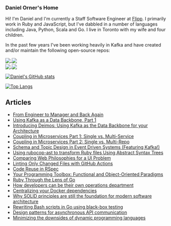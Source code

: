 ### Daniel Orner's Home

Hi! I'm Daniel and I'm currently a Staff Software Engineer at [Flipp](https://corp.flipp.com/). I primarily work in Ruby and JavaScript, but I've dabbled in a number of languages including Java, Python, Scala and Go. I live in Toronto with my wife and four children.

In the past few years I've been working heavily in Kafka and have created and/or maintain the following open-source repos:

<a href="https://github.com/flipp-oss/deimos">
  <img align="center" src="https://github-readme-stats.vercel.app/api/pin/?username=flipp-oss&repo=deimos" />
</a>
<a href="https://github.com/phobos/phobos">
  <img align="center" src="https://github-readme-stats.vercel.app/api/pin/?username=phobos&repo=phobos" />
</a>
<br/>
<a href="https://github.com/flipp-oss/sigurd">
  <img align="center" src="https://github-readme-stats.vercel.app/api/pin/?username=flipp-oss&repo=sigurd" />
</a>
<a href="https://github.com/flipp-oss/fig_tree">
  <img align="center" src="https://github-readme-stats.vercel.app/api/pin/?username=flipp-oss&repo=fig_tree" />
</a>

[![Daniel's GitHub stats](https://github-readme-stats.vercel.app/api?username=dorner&count_private=true&show_icons=true)](https://github.com/anuraghazra/github-readme-stats)

[![Top Langs](https://github-readme-stats.vercel.app/api/top-langs/?username=dorner&hide=python)](https://github.com/anuraghazra/github-readme-stats)

## Articles

* [From Engineer to Manager and Back Again](https://medium.com/@dmorner/from-engineer-to-manager-and-back-again-63abd4d99105)
* [Using Kafka as a Data Backbone, Part 1](https://medium.com/flippengineering/using-kafka-as-a-data-backbone-part-1-8316ab7db5e0)
* [Introducing Deimos: Using Kafka as the Data Backbone for your Architecture](https://medium.com/flippengineering/introducing-deimos-using-kafka-as-the-data-backbone-for-your-architecture-205bbc248391)
* [Coupling in Microservices Part 1: Single vs. Multi-Service](https://medium.com/flippengineering/coupling-in-microservices-part-1-single-vs-multi-service-4204fd9a57e6)
* [Coupling in Microservices Part 2: Single vs. Multi-Repo](https://medium.com/flippengineering/coupling-in-microservices-part-2-single-vs-multi-repo-35c5d5f3057b)
* [Schema and Topic Design in Event Driven Systems (Featuring Kafka!)](https://medium.com/flippengineering/schema-and-topic-design-in-event-driven-systems-featuring-kafka-a555ddfdb8d8)
* [Using rubocop-ast to transform Ruby files Using Abstract Syntax Trees](https://medium.com/flippengineering/using-rubocop-ast-to-transform-ruby-files-using-abstract-syntax-trees-3e352e9ac916)
* [Comparing Web Philosophies for a UI Problem](https://medium.com/@dmorner/comparing-web-philosophies-for-a-ui-problem-bf7b7e3a9ff0)
* [Linting Only Changed Files with GitHub Actions](https://dev.to/flipp-engineering/linting-only-changed-files-with-github-actions-4ddp)
* [Code Reuse in RSpec](https://dev.to/flipp-engineering/code-reuse-in-rspec-18n4)
* [Your Programming Toolbox: Functional and Object-Oriented Paradigms](https://dev.to/flipp-engineering/your-programming-toolbox-functional-and-object-oriented-paradigms-3f6p) 
* [Ruby Through the Lens of Go](https://dev.to/flipp-engineering/ruby-through-the-lens-of-go-3d68)
* [How developers can be their own operations department](https://stackoverflow.blog/2021/05/24/how-developers-can-be-their-own-operations-department/)
* [Centralizing your Docker dependencies](https://medium.com/flippengineering/centralizing-your-docker-dependencies-dd6c537ced4d)
* [Why SOLID principles are still the foundation for modern software architecture](https://stackoverflow.blog/2021/11/01/why-solid-principles-are-still-the-foundation-for-modern-software-architecture/)
* [Rewriting Bash scripts in Go using black-box testing](https://stackoverflow.blog/2022/03/09/rewriting-bash-scripts-in-go-using-black-box-testing/)
* [Design patterns for asynchronous API communication](https://stackoverflow.blog/2022/07/21/event-driven-topic-design-using-kafka/)
* [Minimizing the downsides of dynamic programming languages](https://stackoverflow.blog/2023/01/19/adding-structure-to-dynamic-languages/) 

